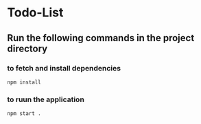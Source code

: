 # Todo-List

## Run the following commands in the project directory

### to fetch and install dependencies 

```
npm install
```

### to ruun the application

```
npm start .
```
